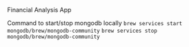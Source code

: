 <!-- First README.md file to push to the repo -->
Financial Analysis App

Command to start/stop mongodb locally
`brew services start mongodb/brew/mongodb-community`
`brew services stop mongodb/brew/mongodb-community`